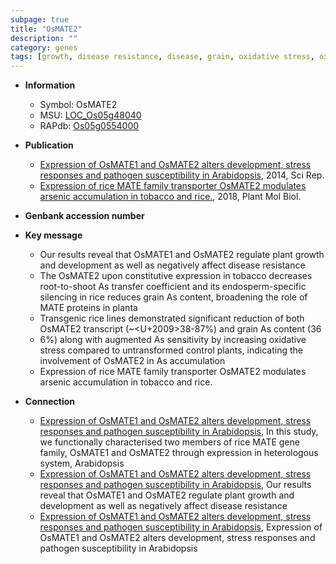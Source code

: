 ```yaml
---
subpage: true
title: "OsMATE2"
description: ""
category: genes
tags: [growth, disease resistance, disease, grain, oxidative stress, oxidative, stress, transporter, arsenic accumulation]
---
```


* **Information**  
    + Symbol: OsMATE2  
    + MSU: [LOC_Os05g48040](http://rice.plantbiology.msu.edu/cgi-bin/ORF_infopage.cgi?orf=LOC_Os05g48040)  
    + RAPdb: [Os05g0554000](http://rapdb.dna.affrc.go.jp/viewer/gbrowse_details/irgsp1?name=Os05g0554000)  

* **Publication**  
    + [Expression of OsMATE1 and OsMATE2 alters development, stress responses and pathogen susceptibility in Arabidopsis](http://www.ncbi.nlm.nih.gov/pubmed?term=Expression+of+OsMATE1+and+OsMATE2+alters+development,+stress+responses+and+pathogen+susceptibility+in+Arabidopsis%5BTitle%5D), 2014, Sci Rep.
    + [Expression of rice MATE family transporter OsMATE2 modulates arsenic accumulation in tobacco and rice.](http://www.ncbi.nlm.nih.gov/pubmed?term=Expression+of+rice+MATE+family+transporter+OsMATE2+modulates+arsenic+accumulation+in+tobacco+and+rice.%5BTitle%5D), 2018, Plant Mol Biol.

* **Genbank accession number**  

* **Key message**  
    + Our results reveal that OsMATE1 and OsMATE2 regulate plant growth and development as well as negatively affect disease resistance
    + The OsMATE2 upon constitutive expression in tobacco decreases root-to-shoot As transfer coefficient and its endosperm-specific silencing in rice reduces grain As content, broadening the role of MATE proteins in planta
    + Transgenic rice lines demonstrated significant reduction of both OsMATE2 transcript (~<U+2009>38-87%) and grain As content (36
    + 6%) along with augmented As sensitivity by increasing oxidative stress compared to untransformed control plants, indicating the involvement of OsMATE2 in As accumulation
    + Expression of rice MATE family transporter OsMATE2 modulates arsenic accumulation in tobacco and rice.

* **Connection**  
    + [Expression of OsMATE1 and OsMATE2 alters development, stress responses and pathogen susceptibility in Arabidopsis](http://www.ncbi.nlm.nih.gov/pubmed?term=Expression+of+OsMATE1+and+OsMATE2+alters+development,+stress+responses+and+pathogen+susceptibility+in+Arabidopsis%5BTitle%5D), In this study, we functionally characterised two members of rice MATE gene family, OsMATE1 and OsMATE2 through expression in heterologous system, Arabidopsis
    + [Expression of OsMATE1 and OsMATE2 alters development, stress responses and pathogen susceptibility in Arabidopsis](http://www.ncbi.nlm.nih.gov/pubmed?term=Expression+of+OsMATE1+and+OsMATE2+alters+development,+stress+responses+and+pathogen+susceptibility+in+Arabidopsis%5BTitle%5D), Our results reveal that OsMATE1 and OsMATE2 regulate plant growth and development as well as negatively affect disease resistance
    + [Expression of OsMATE1 and OsMATE2 alters development, stress responses and pathogen susceptibility in Arabidopsis](http://www.ncbi.nlm.nih.gov/pubmed?term=Expression+of+OsMATE1+and+OsMATE2+alters+development,+stress+responses+and+pathogen+susceptibility+in+Arabidopsis%5BTitle%5D), Expression of OsMATE1 and OsMATE2 alters development, stress responses and pathogen susceptibility in Arabidopsis



